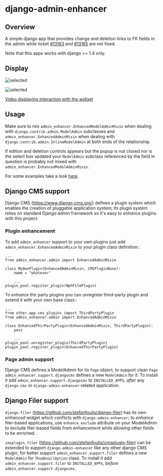 # django-admin-enhancer

## Overview

A simple django app that provides change and deletion links to FK fields in the admin while ticket [#13163](https://code.djangoproject.com/ticket/13163) and [#13165](https://code.djangoproject.com/ticket/13165) are not fixed.

Note that this apps works with django >= 1.4 only.

## Display

![selected](https://dl.dropbox.com/u/2759157/selected.png)

![selected](https://dl.dropbox.com/u/2759157/empty.png)

[Video displaying interaction with the widget](https://www.youtube.com/watch?v=H4xqku-BPBU)

## Usage

Make sure to mix `admin_enhancer.EnhancedModelAdminMixin` when dealing with `django.contrib.admin.ModelAdmin` subclasses and `admin_enhancer.EnhancedAdminMixin` when dealing with `django.contrib.admin.InlineModelAdmin` at both ends of the relationship.

If edition and deletion controls appears but the popup is not closed nor is the select box updated your `ModelAdmin` subclass referenced by the field in question is probably not mixed with `admin_enhancer.EnhancedModelAdminMixin`.

For some examples take a look [here](https://github.com/charettes/django-admin-enhancer/blob/master/tests/test_app/admin.py).

## Django CMS support

Django CMS (https://www.django-cms.org/) defines a plugin system which enables the creation of pluggable application system; its plugin system relies on standard Django admin framework so it's easy to *enhance* plugins with this project.

### Plugin enhancement

To add `admin_enhancer` support to your own plugins just add `admin_enhancer.EnhancedAdminMixin` to your plugin class definition::

    ...
    from admin_enhancer.admin import EnhancedAdminMixin

    class MyOwnPlugin(EnhancedAdminMixin, CMSPluginBase):
        name = "whatever"

        ...
    plugin_pool.register_plugin(NphFilePlugin)

To *enhance* thir party plugins you can unregister third-party plugin and extend it with your own base class::

    ...
    from other.app.cms_plugins import ThirdPartyPlugin
    from admin_enhancer.admin import EnhancedAdminMixin

    class EnhancedThirPartyPlugin(EnhancedAdminMixin, ThirdPartyPlugin):
        pass

        ...
    plugin_pool.unregister_plugin(ThirdPartyPlugin)
    plugin_pool.register_plugin(EnhancedThirPartyPlugin)


### Page admin support

Django CMS defines a ModelAdmin for its `Page` object, to support clean `Page` `admin_enhancer.support.djangocms` defines a new `ModelAdmin` for it. To install it add `admin_enhancer.support.djangocms` to `INSTALLED_APPS`, *after* any `django-cms` or `django-admin-enhancer`-related application.


## Django Filer support

`django-filer` (https://github.com/stefanfoulis/django-filer) has its own *enhanced* widget which conflicts with `django-admin-enhancer`; to *enhance* filer-based applications, use `enhance_exclude` attribute on your ModelAdmin to exclude filer-based fields from *enhancement* while allowing other fields to be enriched.

`cmsplugin_filer` (https://github.com/stefanfoulis/cmsplugin-filer) can be extended to support `django-admin-enhancer` like any other django CMS plugin; for better support `admin_enhancer.support.filer` defines a new `ModelAdmin` for `ThumbnailOption` class. To install it add `admin_enhancer.support.filer` to `INSTALLED_APPS`, *before* `admin_enhancer.support.djangocms`.
